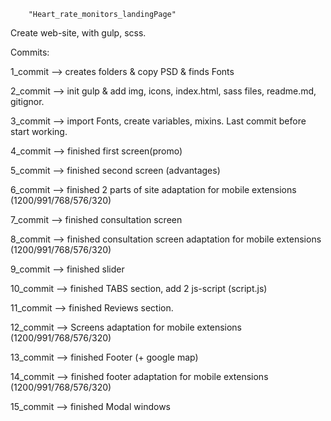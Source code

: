 		"Heart_rate_monitors_landingPage"
Create web-site, with gulp, scss.
		
Commits:

1_commit --> creates folders & copy PSD & finds Fonts

2_commit --> init gulp & add img, icons, index.html, sass files, readme.md, gitignor.

3_commit --> import Fonts, create variables, mixins. Last commit before start working.

4_commit --> finished first screen(promo) 

5_commit --> finished second screen (advantages)

6_commit --> finished 2 parts of site adaptation for mobile extensions (1200/991/768/576/320)

7_commit --> finished consultation screen

8_commit --> finished consultation screen adaptation for mobile extensions (1200/991/768/576/320)

9_commit --> finished slider

10_commit --> finished TABS section, add 2 js-script (script.js)

11_commit --> finished Reviews section.

12_commit --> Screens adaptation for mobile extensions (1200/991/768/576/320)

13_commit --> finished Footer (+ google map)

14_commit --> finished footer adaptation for mobile extensions (1200/991/768/576/320)

15_commit --> finished Modal windows
